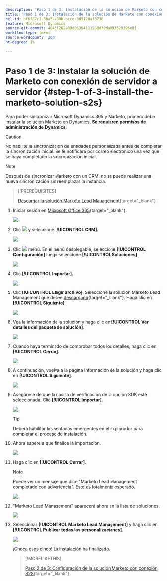 ```yaml
---
description: 'Paso 1 de 3: Instalación de la solución de Marketo con conexión de servidor a servidor - Documentos de Marketo - Documentación del producto'
title: 'Paso 1 de 3: Instalación de la solución de Marketo con conexión de servidor a servidor'
exl-id: bf6f87c1-5ba5-490b-bcce-365120af3730
feature: Microsoft Dynamics
source-git-commit: 4045f262889d06304111288d30da893529396e81
workflow-type: tm+mt
source-wordcount: '260'
ht-degree: 1%

---
```


# Paso 1 de 3: Instalar la solución de Marketo con conexión de servidor a servidor {#step-1-of-3-install-the-marketo-solution-s2s}

Para poder sincronizar Microsoft Dynamics 365 y Marketo, primero debe instalar la solución Marketo en Dynamics. **Se requieren permisos de administración de Dynamics**.

>[!CAUTION]
>
>No habilite la sincronización de entidades personalizada antes de completar la sincronización inicial. Se le notificará por correo electrónico una vez que se haya completado la sincronización inicial.

>[!NOTE]
>
>Después de sincronizar Marketo con un CRM, no se puede realizar una nueva sincronización sin reemplazar la instancia.

>[!PREREQUISITES]
>
>[Descargar la solución Marketo Lead Management](/help/marketo/product-docs/crm-sync/microsoft-dynamics-sync/sync-setup/download-the-marketo-lead-management-solution.md){target="_blank"}

1. Iniciar sesión en [Microsoft Office 365](https://login.microsoftonline.com/){target="_blank"}.

   ![](assets/image2015-3-16-15-3a58-3a55.png)

1. Clic ![](assets/image2015-3-16-16-3a1-3a13.png) y seleccione **[!UICONTROL CRM]**.

   ![](assets/image2015-3-16-16-3a0-3a10.png)

1. Clic ![](assets/image2015-5-13-10-3a5-3a8.png) menú. En el menú desplegable, seleccione **[!UICONTROL Configuración]** luego seleccione **[!UICONTROL Soluciones]**.

   ![](assets/image2015-5-13-10-3a4-3a1.png)

1. Clic **[!UICONTROL Importar]**.

   ![](assets/image2015-3-19-8-3a34-3a8.png)

1. Clic **[!UICONTROL Elegir archivo]**. Seleccione la solución Marketo Lead Management que desee [descargado](/help/marketo/product-docs/crm-sync/microsoft-dynamics-sync/sync-setup/download-the-marketo-lead-management-solution.md){target="_blank"}. Haga clic en **[!UICONTROL Siguiente]**.

   ![](assets/image2015-10-9-14-3a44-3a14.png)

1. Vea la información de la solución y haga clic en **[!UICONTROL Ver detalles del paquete de solución]**.

   ![](assets/image2015-10-9-15-3a4-3a16.png)

1. Cuando haya terminado de comprobar todos los detalles, haga clic en **[!UICONTROL Cerrar]**.

   ![](assets/image2015-10-9-14-3a57-3a3.png)

1. A continuación, vuelva a la página Información de la solución y haga clic en **[!UICONTROL Siguiente]**.

   ![](assets/image2015-10-9-14-3a59-3a24.png)

1. Asegúrese de que la casilla de verificación de la opción SDK esté seleccionada. Clic **[!UICONTROL Importar]**.

   ![](assets/image2015-10-9-15-3a7-3a12.png)

   >[!TIP]
   >
   >Deberá habilitar las ventanas emergentes en el explorador para completar el proceso de instalación.

1. Ahora espere a que finalice la importación.

   ![](assets/image2015-3-11-11-3a34-3a9.png)

1. Haga clic en **[!UICONTROL Cerrar]**.

   >[!NOTE]
   >
   >Puede ver un mensaje que dice &quot;Marketo Lead Management completado con advertencia&quot;. Esto es totalmente esperado.

   ![](assets/image2015-3-13-9-3a54-3a39.png)

1. &quot;Marketo Lead Management&quot; aparecerá ahora en la lista de soluciones.

   ![](assets/image2015-3-19-8-3a40-3a38.png)

1. Seleccionar **[!UICONTROL Marketo Lead Management]** y haga clic en **[!UICONTROL Publicar todas las personalizaciones]**.

   ![](assets/image2015-3-19-8-3a41-3a21.png)

   ¡Choca esos cinco! La instalación ha finalizado.

   >[!MORELIKETHIS]
   >
   >[Paso 2 de 3: Configuración de la solución Marketo con conexión S2S](/help/marketo/product-docs/crm-sync/microsoft-dynamics-sync/sync-setup/microsoft-dynamics-365-with-s2s-connection/step-2-of-3-set-up.md){target="_blank"}
